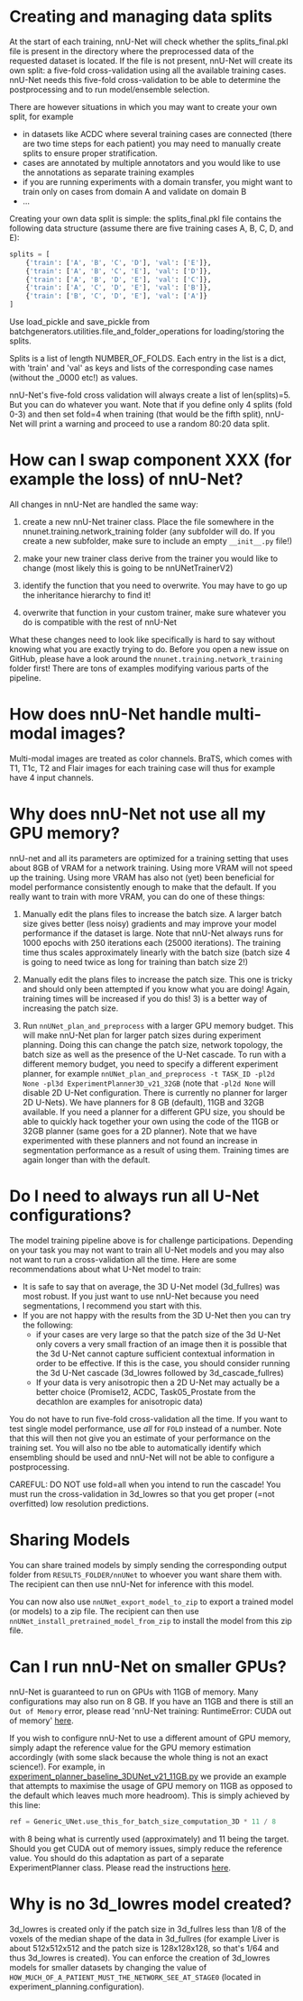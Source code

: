 # Creating and managing data splits

At the start of each training, nnU-Net will check whether the splits_final.pkl file is present in the directory where 
the preprocessed data of the requested dataset is located. If the file is not present, nnU-Net will create its own 
split: a five-fold cross-validation using all the available training cases. nnU-Net needs this five-fold 
cross-validation to be able to determine the postprocessing and to run model/ensemble selection.

There are however situations in which you may want to create your own split, for example
- in datasets like ACDC where several training cases are connected (there are two time steps for each patient) you 
may need to manually create splits to ensure proper stratification.
- cases are annotated by multiple annotators and you would like to use the annotations as separate training examples
- if you are running experiments with a domain transfer, you might want to train only on cases from domain A and 
validate on domain B
- ...

Creating your own data split is simple: the splits_final.pkl file contains the following data structure (assume there are five training cases A, B, C, D, and E):
```python
splits = [
    {'train': ['A', 'B', 'C', 'D'], 'val': ['E']},
    {'train': ['A', 'B', 'C', 'E'], 'val': ['D']},
    {'train': ['A', 'B', 'D', 'E'], 'val': ['C']},
    {'train': ['A', 'C', 'D', 'E'], 'val': ['B']},
    {'train': ['B', 'C', 'D', 'E'], 'val': ['A']}
]
```

Use load_pickle and save_pickle from batchgenerators.utilities.file_and_folder_operations for loading/storing the splits.

Splits is a list of length NUMBER_OF_FOLDS. Each entry in the list is a dict, with 'train' and 'val' as keys and lists 
of the corresponding case names (without the _0000 etc!) as values.

nnU-Net's five-fold cross validation will always create a list of len(splits)=5. But you can do whatever you want. Note 
that if you define only 4 splits (fold 0-3) and then set fold=4 when training (that would be the fifth split), 
nnU-Net will print a warning and proceed to use a random 80:20 data split. 

# How can I swap component XXX (for example the loss) of nnU-Net?

All changes in nnU-Net are handled the same way:

1) create a new nnU-Net trainer class. Place the file somewhere in the nnunet.training.network_training folder 
(any subfolder will do. If you create a new subfolder, make sure to include an empty `__init__.py` file!)

2) make your new trainer class derive from the trainer you would like to change (most likely this is going to be nnUNetTrainerV2)

3) identify the function that you need to overwrite. You may have to go up the inheritance hierarchy to find it!

4) overwrite that function in your custom trainer, make sure whatever you do is compatible with the rest of nnU-Net

What these changes need to look like specifically is hard to say without knowing what you are exactly trying to do. 
Before you open a new issue on GitHub, please have a look around the `nnunet.training.network_training` folder first! 
There are tons of examples modifying various parts of the pipeline.


# How does nnU-Net handle multi-modal images?

Multi-modal images are treated as color channels. BraTS, which comes with T1, T1c, T2 and Flair images for each 
training case will thus for example have 4 input channels.

# Why does nnU-Net not use all my GPU memory?

nnU-net and all its parameters are optimized for a training setting that uses about 8GB of VRAM for a network training. 
Using more VRAM will not speed up the training. Using more VRAM has also not (yet) been beneficial for model 
performance consistently enough to make that the default. If you really want to train with more VRAM, you can do one of these things:

1) Manually edit the plans files to increase the batch size. A larger batch size gives better (less noisy) gradients 
and may improve your model performance if the dataset is large. Note that nnU-Net always runs for 1000 epochs with 250 
iterations each (25000 iterations). The training time thus scales approximately linearly with the batch size 
(batch size 4 is going to need twice as long for training than batch size 2!)

2) Manually edit the plans files to increase the patch size. This one is tricky and should only been attempted if you 
know what you are doing! Again, training times will be increased if you do this! 3) is a better way of increasing the 
patch size.

3) Run `nnUNet_plan_and_preprocess` with a larger GPU memory budget. This will make nnU-Net plan for larger patch sizes 
during experiment planning. Doing this can change the patch size, network topology, the batch size as well as the 
presence of the U-Net cascade. To run with a different memory budget, you need to specify a different experiment planner, for example
`nnUNet_plan_and_preprocess -t TASK_ID -pl2d None -pl3d ExperimentPlanner3D_v21_32GB` (note that `-pl2d None` will 
disable 2D U-Net configuration. There is currently no planner for larger 2D U-Nets). We have planners for 8 GB (default), 
11GB and 32GB available. If you need a planner for a different GPU size, you should be able to quickly hack together 
your own using the code of the 11GB or 32GB planner (same goes for a 2D planner). Note that we have experimented with 
these planners and not found an increase in segmentation performance as a result of using them. Training times are 
again longer than with the default.

# Do I need to always run all U-Net configurations?
The model training pipeline above is for challenge participations. Depending on your task you may not want to train all 
U-Net models and you may also not want to run a cross-validation all the time.
Here are some recommendations about what U-Net model to train:
- It is safe to say that on average, the 3D U-Net model (3d_fullres) was most robust. If you just want to use nnU-Net because you 
need segmentations, I recommend you start with this.
- If you are not happy with the results from the 3D U-Net then you can try the following:
  - if your cases are very large so that the patch size of the 3d U-Net only covers a very small fraction of an image then 
  it is possible that the 3d U-Net cannot capture sufficient contextual information in order to be effective. If this 
  is the case, you should consider running the 3d U-Net cascade (3d_lowres followed by 3d_cascade_fullres)
  - If your data is very anisotropic then a 2D U-Net may actually be a better choice (Promise12, ACDC, Task05_Prostate 
  from the decathlon are examples for anisotropic data)

You do not have to run five-fold cross-validation all the time. If you want to test single model performance, use
 *all* for `FOLD` instead of a number. Note that this will then not give you an estimate of your performance on the 
 training set. You will also no tbe able to automatically identify which ensembling should be used and nnU-Net will 
 not be able to configure a postprocessing. 
 
CAREFUL: DO NOT use fold=all when you intend to run the cascade! You must run the cross-validation in 3d_lowres so 
that you get proper (=not overfitted) low resolution predictions.
 
# Sharing Models
You can share trained models by simply sending the corresponding output folder from `RESULTS_FOLDER/nnUNet` to 
whoever you want share them with. The recipient can then use nnU-Net for inference with this model.

You can now also use `nnUNet_export_model_to_zip` to export a trained model (or models) to a zip file. The recipient 
can then use `nnUNet_install_pretrained_model_from_zip` to install the model from this zip file. 

# Can I run nnU-Net on smaller GPUs?
nnU-Net is guaranteed to run on GPUs with 11GB of memory. Many configurations may also run on 8 GB.
If you have an 11GB and there is still an `Out of Memory` error, please read 'nnU-Net training: RuntimeError: CUDA out of memory' [here](common_problems_and_solutions.md).
 
If you wish to configure nnU-Net to use a different amount of GPU memory, simply adapt the reference value for the GPU memory estimation 
accordingly (with some slack because the whole thing is not an exact science!). For example, in 
[experiment_planner_baseline_3DUNet_v21_11GB.py](nnunet/experiment_planning/experiment_planner_baseline_3DUNet_v21_11GB.py) 
we provide an example that attempts to maximise the usage of GPU memory on 11GB as opposed to the default which leaves 
much more headroom). This is simply achieved by this line:

```python
ref = Generic_UNet.use_this_for_batch_size_computation_3D * 11 / 8
```

with 8 being what is currently used (approximately) and 11 being the target. Should you get CUDA out of memory 
issues, simply reduce the reference value. You should do this adaptation as part of a separate ExperimentPlanner class. 
Please read the instructions [here](documentation/extending_nnunet.md).


# Why is no 3d_lowres model created?
3d_lowres is created only if the patch size in 3d_fullres less than 1/8 of the voxels of the median shape of the data 
in 3d_fullres (for example Liver is about 512x512x512 and the patch size is 128x128x128, so that's 1/64 and thus 
3d_lowres is created). You can enforce the creation of 3d_lowres models for smaller datasets by changing the value of
`HOW_MUCH_OF_A_PATIENT_MUST_THE_NETWORK_SEE_AT_STAGE0` (located in experiment_planning.configuration).
    
